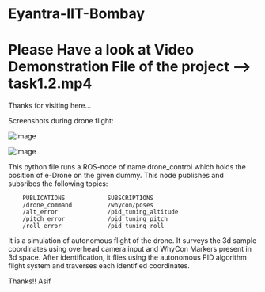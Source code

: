 # Eyantra-IIT-Bombay 
# Please Have a look at Video Demonstration File of the project --> task1.2.mp4

Thanks for visiting here...

Screenshots during drone flight:

![image](https://github.com/mohammadasif090/Drone_FlightSystem-PID_Algo-Eyantra-IIT-Bombay/assets/51860557/d4b6197c-caf1-4dc9-8ec3-c89713bd31d5)

![image](https://github.com/mohammadasif090/Drone_FlightSystem-PID_Algo-Eyantra-IIT-Bombay/assets/51860557/c7a9dbaf-e7af-45e8-a79c-cb5c02c46b0b)


This python file runs a ROS-node of name drone_control which holds the position of e-Drone on the given dummy.
This node publishes and subsribes the following topics:

		PUBLICATIONS			SUBSCRIPTIONS
		/drone_command			/whycon/poses
		/alt_error				/pid_tuning_altitude
		/pitch_error			/pid_tuning_pitch
		/roll_error				/pid_tuning_roll


It is a simulation of autonomous flight of the drone. It surveys the 3d sample coordinates using overhead camera input and WhyCon Markers present in 3d space. After identification, it flies using the autonomous PID algorithm flight system and traverses each identified coordinates.

Thanks!!
Asif
